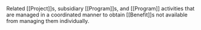 Related [[Project]]s, subsidiary [[Program]]s, and [[Program]] activities that are managed in a coordinated manner to obtain [[Benefit]]s not available from managing them individually.